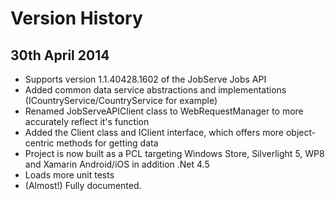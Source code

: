 Version History
=

30th April 2014
-

- Supports version 1.1.40428.1602 of the JobServe Jobs API
- Added common data service abstractions and implementations (ICountryService/CountryService for example)
- Renamed JobServeAPIClient class to WebRequestManager to more accurately reflect it's function
- Added the Client class and IClient interface, which offers more object-centric methods for getting data
- Project is now built as a PCL targeting Windows Store, Silverlight 5, WP8 and Xamarin Android/iOS in addition .Net 4.5
- Loads more unit tests
- (Almost!) Fully documented.